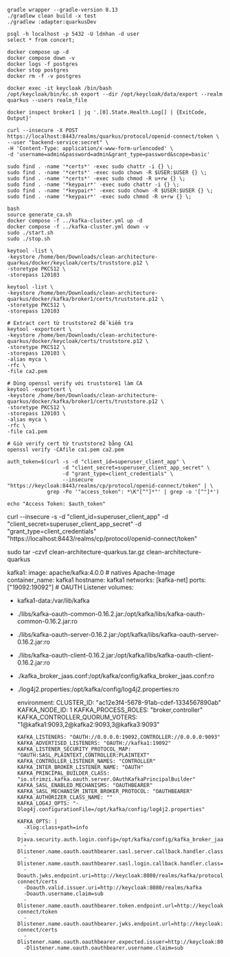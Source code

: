 ```shell
gradle wrapper --gradle-version 8.13
./gradlew clean build -x test
./gradlew :adapter:quarkusDev
```

```shell
psql -h localhost -p 5432 -U ldnhan -d user
select * from concert;
```

```shell
docker compose up -d
docker compose down -v
docker logs -f postgres
docker stop postgres
docker rm -f -v postgres

docker exec -it keycloak /bin/bash 
/opt/keycloak/bin/kc.sh export --dir /opt/keycloak/data/export --realm quarkus --users realm_file

docker inspect broker1 | jq '.[0].State.Health.Log[] | {ExitCode, Output}'
```

```shell
curl --insecure -X POST https://localhost:8443/realms/quarkus/protocol/openid-connect/token \
--user "backend-service:secret" \
-H 'Content-Type: application/x-www-form-urlencoded' \
-d 'username=admin&password=admin&grant_type=password&scope=basic'
```

```shell
sudo find . -name '*certs*' -exec sudo chattr -i {} \;
sudo find . -name '*certs*' -exec sudo chown -R $USER:$USER {} \;
sudo find . -name '*certs*' -exec sudo chmod -R u+rw {} \;
sudo find . -name '*keypair*' -exec sudo chattr -i {} \;
sudo find . -name '*keypair*' -exec sudo chown -R $USER:$USER {} \;
sudo find . -name '*keypair*' -exec sudo chmod -R u+rw {} \;

bash
source generate_ca.sh
docker compose -f ../kafka-cluster.yml up -d
docker compose -f ../kafka-cluster.yml down -v
sudo ./start.sh
sudo ./stop.sh
```

```shell
keytool -list \
-keystore /home/ben/Downloads/clean-architecture-quarkus/docker/keycloak/certs/truststore.p12 \
-storetype PKCS12 \
-storepass 120103

keytool -list \
-keystore /home/ben/Downloads/clean-architecture-quarkus/docker/kafka/broker1/certs/truststore.p12 \
-storetype PKCS12 \
-storepass 120103

# Extract cert từ truststore2 để kiểm tra
keytool -exportcert \
-keystore /home/ben/Downloads/clean-architecture-quarkus/docker/keycloak/certs/truststore.p12 \
-storetype PKCS12 \
-storepass 120103 \
-alias myca \
-rfc \
-file ca2.pem

# Dùng openssl verify với truststore1 làm CA
keytool -exportcert \
-keystore /home/ben/Downloads/clean-architecture-quarkus/docker/kafka/broker1/certs/truststore.p12 \
-storetype PKCS12 \
-storepass 120103 \
-alias myca \
-rfc \
-file ca1.pem

# Giờ verify cert từ truststore2 bằng CA1
openssl verify -CAfile ca1.pem ca2.pem
```

```shell
auth_token=$(curl -s -d "client_id=superuser_client_app" \
                  -d "client_secret=superuser_client_app_secret" \
                  -d "grant_type=client_credentials" \
                  --insecure "https://keycloak:8443/realms/cp/protocol/openid-connect/token" | \
             grep -Po '"access_token": *\K"[^"]*"' | grep -o '[^"]*')

echo "Access Token: $auth_token"
```

curl --insecure -s -d "client_id=superuser_client_app" -d "client_secret=superuser_client_app_secret" -d "grant_type=client_credentials" "https://localhost:8443/realms/cp/protocol/openid-connect/token"


sudo tar -czvf clean-architecture-quarkus.tar.gz clean-architecture-quarkus


kafka1:
image: apache/kafka:4.0.0  #  natives Apache-Image
container_name: kafka1
hostname: kafka1
networks: [kafka-net]
ports: ["19092:19092"]  #  OAUTH Listener
volumes:
- kafka1-data:/var/lib/kafka
- ./libs/kafka-oauth-common-0.16.2.jar:/opt/kafka/libs/kafka-oauth-common-0.16.2.jar:ro
- ./libs/kafka-oauth-server-0.16.2.jar:/opt/kafka/libs/kafka-oauth-server-0.16.2.jar:ro
- ./libs/kafka-oauth-client-0.16.2.jar:/opt/kafka/libs/kafka-oauth-client-0.16.2.jar:ro
- ./kafka_broker_jaas.conf:/opt/kafka/config/kafka_broker_jaas.conf:ro
- ./log4j2.properties:/opt/kafka/config/log4j2.properties:ro

    environment:
      CLUSTER_ID: "ac12e3f4-5678-91ab-cdef-1334567890ab"
      KAFKA_NODE_ID: 1
      KAFKA_PROCESS_ROLES: "broker,controller"
      KAFKA_CONTROLLER_QUORUM_VOTERS: "1@kafka1:9093,2@kafka2:9093,3@kafka3:9093"

      KAFKA_LISTENERS: "OAUTH://0.0.0.0:19092,CONTROLLER://0.0.0.0:9093"
      KAFKA_ADVERTISED_LISTENERS: "OAUTH://kafka1:19092"
      KAFKA_LISTENER_SECURITY_PROTOCOL_MAP: "OAUTH:SASL_PLAINTEXT,CONTROLLER:PLAINTEXT"
      KAFKA_CONTROLLER_LISTENER_NAMES: "CONTROLLER"
      KAFKA_INTER_BROKER_LISTENER_NAME: "OAUTH"
      KAFKA_PRINCIPAL_BUILDER_CLASS: "io.strimzi.kafka.oauth.server.OAuthKafkaPrincipalBuilder"
      KAFKA_SASL_ENABLED_MECHANISMS: "OAUTHBEARER"
      KAFKA_SASL_MECHANISM_INTER_BROKER_PROTOCOL: "OAUTHBEARER"
      KAFKA_AUTHORIZER_CLASS_NAME: ""
      KAFKA_LOG4J_OPTS: "-Dlog4j.configurationFile=/opt/kafka/config/log4j2.properties"

      KAFKA_OPTS: |
        -Xlog:class+path=info
        -Djava.security.auth.login.config=/opt/kafka/config/kafka_broker_jaas.conf
        -Dlistener.name.oauth.oauthbearer.sasl.server.callback.handler.class=io.strimzi.kafka.oauth.server.OAuthValidatorCallbackHandler
        -Dlistener.name.oauth.oauthbearer.sasl.login.callback.handler.class=io.strimzi.kafka.oauth.client.JaasClientOauthLoginCallbackHandler
        -Doauth.jwks.endpoint.uri=http://keycloak:8080/realms/kafka/protocol/openid-connect/certs
        -Doauth.valid.issuer.uri=http://keycloak:8080/realms/kafka
        -Doauth.username.claim=sub
        -Dlistener.name.oauth.oauthbearer.token.endpoint.url=http://keycloak:8080/realms/kafka/protocol/openid-connect/token
        -Dlistener.name.oauth.oauthbearer.jwks.endpoint.url=http://keycloak:8080/realms/kafka/protocol/openid-connect/certs
        -Dlistener.name.oauth.oauthbearer.expected.issuer=http://keycloak:8080/realms/kafka
        -Dlistener.name.oauth.oauthbearer.username.claim=sub
